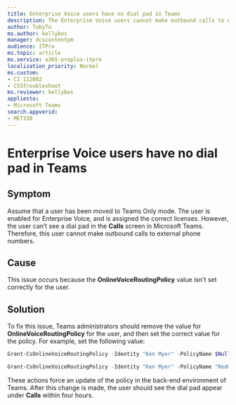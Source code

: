 ```yaml
---
title: Enterprise Voice users have no dial pad in Teams
description: The Enterprise Voice users cannot make outbound calls to external phone numbers because of no dial pad in Teams. 
author: TobyTu
ms.author: kellybos
manager: dcscontentpm
audience: ITPro 
ms.topic: article 
ms.service: o365-proplus-itpro
localization_priority: Normal
ms.custom: 
- CI 112082
- CSSTroubleshoot
ms.reviewer: kellybos
appliesto:
- Microsoft Teams
search.appverid: 
- MET150
---
```


# Enterprise Voice users have no dial pad in Teams

## Symptom

Assume that a user has been moved to Teams Only mode. The user is enabled for Enterprise Voice, and is assigned the correct licenses. However, the user can’t see a dial pad in the **Calls** screen in Microsoft Teams. Therefore, this user cannot make outbound calls to external phone numbers.

## Cause

This issue occurs because the **OnlineVoiceRoutingPolicy** value isn't set correctly for the user.

## Solution

To fix this issue, Teams administrators should remove the value for **OnlineVoiceRoutingPolicy** for the user, and then set the correct value for the policy. For example, set the following value:

```powershell
Grant-CsOnlineVoiceRoutingPolicy -Identity "Ken Myer" -PolicyName $Null
```

```powershell
Grant-CsOnlineVoiceRoutingPolicy -Identity "Ken Myer" -PolicyName "RedmondOnlineVoiceRoutingPolicy"
```

These actions force an update of the policy in the back-end environment of Teams. After this change is made, the user should see the dial pad appear under **Calls** within four hours.
